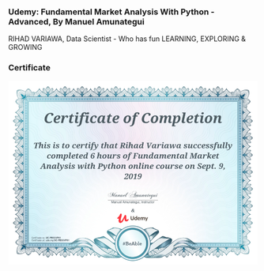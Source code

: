 ### Udemy: Fundamental Market Analysis With Python - Advanced, By Manuel Amunategui
RIHAD VARIAWA, Data Scientist - Who has fun LEARNING, EXPLORING & GROWING

### Certificate

<img src="./image_gallery/13.png"/>